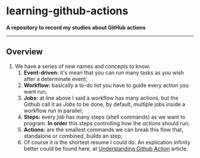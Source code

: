 # learning-github-actions
**A repository to record my studies about GitHub actions**

___
## Overview

1. We have a series of new names and concepts to know:
   1. **Event-driven:** it's mean that you can run many tasks as you wish after a determinate event;
   1. **Workflow:** basically a to-do list you have to guide every action you want run;
   1. **Jobs:** at line above I said a workflow has many actions, but the Github call it as _Jobs_ to be done, by default, multiple jobs inside a workflow run in parallel;
   1. **Steps:** every _job_ has many steps (shell commands) as we want to program. __In order__ this steps controlling how the _actions_ should run;
   1. **Actions:** are the smallest commands we can break this flow that, standalone or combined, builds an step;
   1. Of course it is the shortest resume I could do. An explication infinity better could be found here, at [Understanding Github Action](https://docs.github.com/en/actions/learn-github-actions/understanding-github-actions) article.
